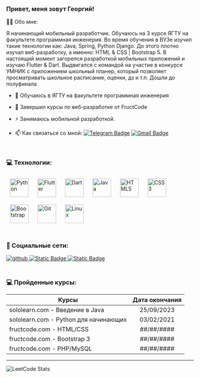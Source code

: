 ### Привет, меня зовут Георгий!  
  

👨‍💻 Обо мне:  
  

Я начинающий мобильный разработчик. Обучаюсь на 3 курсе ЯГТУ на факультете программная инженерия. Во время обучения в ВУЗе изучил такие технологии как: Java, Spring, Python Django. До этого плотно изучал веб-разработку, а именно: HTML & CSS | Bootstrap 5. В настоящий момент загорелся разработкой мобильных приложений и изучаю Flutter & Dart. Выдвигался с командой на участие в конкурсе УМНИК с приложением школьный планер, который позволяет просматривать школьное расписание, оценки, дз и т.п. Дошли до полуфинала

- :telescope: Обучаюсь в ЯГТУ на факультете программная инженерия

- :seedling: Завершил курсы по веб-разработке от FructCode

- :zap: Занимаюсь мобильной разработкой.

- :mailbox: Как связаться со мной: [![Telegram Badge](https://img.shields.io/badge/-gabralava-blue?style=flat&logo=Telegram&logoColor=white)](https://t.me/gabralava) [![Gmail Badge](https://img.shields.io/badge/-Gmail-red?style=flat&logo=Gmail&logoColor=white)](mailto:georgijabralava@gmail.com)

<br/>  



### 💻 Технологии:  
<div align="left">  
<a href="https://www.python.org/" target="_blank"><img style="margin: 10px" src="https://profilinator.rishav.dev/skills-assets/python-original.svg" alt="Python" height="50" /></a>  
<a href="https://flutter.dev/" target="_blank"><img style="margin: 10px" src="https://profilinator.rishav.dev/skills-assets/flutterio-icon.svg" alt="Flutter" height="50" /></a>  
<a href="https://dart.dev/" target="_blank"><img style="margin: 10px" src="https://profilinator.rishav.dev/skills-assets/dartlang-icon.svg" alt="Dart" height="50" /></a>  
<a href="https://www.java.com/" target="_blank"><img style="margin: 10px" src="https://profilinator.rishav.dev/skills-assets/java-original-wordmark.svg" alt="Java" height="50" /></a>  
<a href="https://en.wikipedia.org/wiki/HTML5" target="_blank"><img style="margin: 10px" src="https://profilinator.rishav.dev/skills-assets/html5-original-wordmark.svg" alt="HTML5" height="50" /></a>  
<a href="https://www.w3schools.com/css/" target="_blank"><img style="margin: 10px" src="https://profilinator.rishav.dev/skills-assets/css3-original-wordmark.svg" alt="CSS3" height="50" /></a>  
<a href="https://getbootstrap.com/docs/3.4/javascript/" target="_blank"><img style="margin: 10px" src="https://profilinator.rishav.dev/skills-assets/bootstrap-plain.svg" alt="Bootstrap" height="50" /></a>  
<a href="https://github.com/" target="_blank"><img style="margin: 10px" src="https://profilinator.rishav.dev/skills-assets/git-scm-icon.svg" alt="Git" height="50" /></a>  
<a href="https://www.linux.org/" target="_blank"><img style="margin: 10px" src="https://profilinator.rishav.dev/skills-assets/linux-original.svg" alt="Linux" height="50" /></a>  
</div>  

<br/>  



### 🤝 Социальные сети:  
<div align="left">
<a href="https://github.com/gabralava" target="_blank">
<img src=https://img.shields.io/badge/github-%2324292e.svg?&style=for-the-badge&logo=github&logoColor=white alt=github style="margin-bottom: 5px;" />
</a>
<a href="https://t.me/gabralava" target="_blank">
<img alt="Static Badge" src="https://img.shields.io/badge/-telegram-blue?style=for-the-badge&logo=telegram&logoColor=white&link=https%3A%2F%2Ft.me%2Fgabralava">
</a>
<a href="https://vk.com/gabralava" target="_blank">
<img alt="Static Badge" src="https://img.shields.io/badge/-%D0%92%D0%9A%D0%BE%D0%BD%D1%82%D0%B0%D0%BA%D1%82%D0%B5-blue?style=for-the-badge&logo=vk&logoColor=white&link=https%3A%2F%2Fvk.com%2Fgabralava">
</a>
</div>  
  

<br/>  

### 💻 Пройденные курсы:

| Курсы                                                           |   Дата окончания  |
| ----------------------------------------------------------------| :---------------: |
| sololearn.com - Введение в Java                      |     25/09/2023    |
| sololearn.com - Python для начинающих                |     03/02/2021    |
| fructcode.com - HTML/CSS                             |     ##/##/####    |
| fructcode.com - Bootstrap 3                          |     ##/##/####    |
| fructcode.com - PHP/MySQL                            |     ##/##/####    |

---

![LeetCode Stats](https://leetcard.jacoblin.cool/VanDam_423?theme=dark&font=Montserrat&ext=contest)
